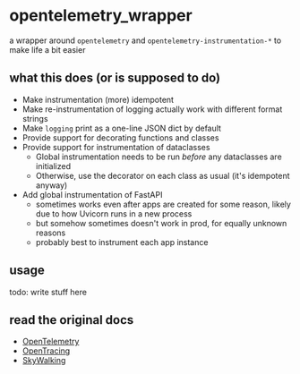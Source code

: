 # opentelemetry_wrapper

a wrapper around `opentelemetry` and `opentelemetry-instrumentation-*` to make life a bit easier

## what this does (or is supposed to do)

* Make instrumentation (more) idempotent
* Make re-instrumentation of logging actually work with different format strings
* Make `logging` print as a one-line JSON dict by default
* Provide support for decorating functions and classes
* Provide support for instrumentation of dataclasses
  * Global instrumentation needs to be run *before* any dataclasses are initialized
  * Otherwise, use the decorator on each class as usual (it's idempotent anyway)
* Add global instrumentation of FastAPI
  * sometimes works even after apps are created for some reason, likely due to how Uvicorn runs in a new process
  * but somehow sometimes doesn't work in prod, for equally unknown reasons
  * probably best to instrument each app instance

## usage

todo: write stuff here

## read the original docs

* [OpenTelemetry](https://opentelemetry.io/docs)
* [OpenTracing](https://opentracing.io/docs)
* [SkyWalking](https://skywalking.apache.org/docs/skywalking-python/latest/readme/)
